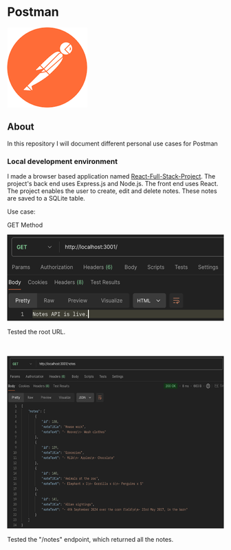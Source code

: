 # Postman

<img src="Postman Logo.png"/>

## About

In this repository I will document different personal use cases for Postman

### Local development environment

I made a browser based application named [React-Full-Stack-Project](https://github.com/KrisHHFI/React-Full-Stack-Project).
 The project's back end uses Express.js and Node.js. 
 The front end uses React. 
 The project enables the user to create, edit and delete notes.
 These notes are saved to a SQLite table.

Use case:

GET Method

<img src="React-Full-Stack-Project1.png" alt="React-Full-Stack-Project1" style="height: 200px; width: auto;">

Tested the root URL.

<br>
<br>

<img src="React-Full-Stack-Project2.png" alt="React-Full-Stack-Project2" style="height: 400px; width: auto;">


Tested the "/notes" endpoint, which returned all the notes.


